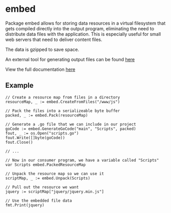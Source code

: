 embed
=====

Package embed allows for storing data resources in a virtual filesystem that gets compiled directly into the output program, eliminating the need to distribute data files with the application. This is especially useful for small web servers that need to deliver content files.

The data is gzipped to save space.

An external tool for generating output files can be found [here](http://github.com/cratonica/embedder)

View the full documentation [here](http://godoc.org/github.com/cratonica/embed)

Example
-------
    // Create a resource map from files in a directory
    resourceMap, _ := embed.CreateFromFiles("/www/js")
    
    // Pack the files into a serializeable byte buffer
    packed, _ := embed.Pack(resourceMap)
    
    // Generate a .go file that we can include in our project
    goCode := embed.GenerateGoCode("main", "Scripts", packed)
    fout, _ := os.Open("scripts.go")
    fout.Write([]byte(goCode))
    fout.Close()
    
    // ...
    
    // Now in our consumer program, we have a variable called "Scripts"
    var Scripts embed.PackedResourceMap
    
    // Unpack the resource map so we can use it
    scriptMap, _ := embed.Unpack(Scripts)
    
    // Pull out the resource we want
    jquery := scriptMap["jquery/jquery.min.js"]
    
    // Use the embedded file data
    fmt.Print(jquery)

